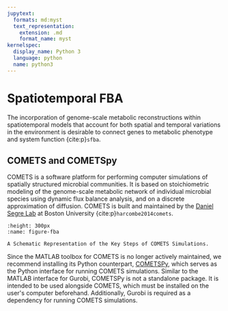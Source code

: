 ```yaml
---
jupytext:
  formats: md:myst
  text_representation:
    extension: .md
    format_name: myst
kernelspec:
  display_name: Python 3
  language: python
  name: python3
---
```


# Spatiotemporal FBA

The incorporation of genome-scale metabolic reconstructions within spatiotemporal models that account for both spatial and temporal variations in the environment is desirable to connect genes to metabolic phenotype and system function {cite:p}`sfba`.

## COMETS and COMETSpy

COMETS is a software platform for performing computer simulations of spatially structured microbial communities. It is based on stoichiometric modeling of the genome-scale metabolic network of individual microbial species using dynamic flux balance analysis, and on a discrete approximation of diffusion. COMETS is built and maintained by the [Daniel Segre Lab](http://www.bu.edu/segrelab) at Boston University {cite:p}`harcombe2014comets`.


```{figure} _static/fig5-1.jpg
:height: 300px
:name: figure-fba

A Schematic Representation of the Key Steps of COMETS Simulations.
```

Since the MATLAB toolbox for COMETS is no longer actively maintained, we recommend installing its Python counterpart, [COMETSPy](https://github.com/segrelab/cometspy), which serves as the Python interface for running COMETS simulations. Similar to the MATLAB interface for Gurobi, COMETSPy is not a standalone package. It is intended to be used alongside COMETS, which must be installed on the user's computer beforehand. Additionally, Gurobi is required as a dependency for running COMETS simulations.